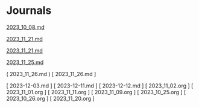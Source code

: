 # Journals

[2023_10_08.md](2023_10_08.md)

[2023_11_21.md](2023_11_21.md)

[2023_11_21.md](2023_11_21.md)

[2023_11_25.md](2023_11_25.md)

( 2023_11_26.md )
[ 2023_11_26.md ]

[ 2023-12-03.md ]
[ 2023-12-11.md ]
[ 2023-12-12.md ]
[ 2023_11_02.org ]
[ 2023_11_01.org ]
[ 2023_11_11.org ]
[ 2023_11_09.org ]
[ 2023_10_25.org ]
[ 2023_10_26.org ]
[ 2023_11_20.org ]
